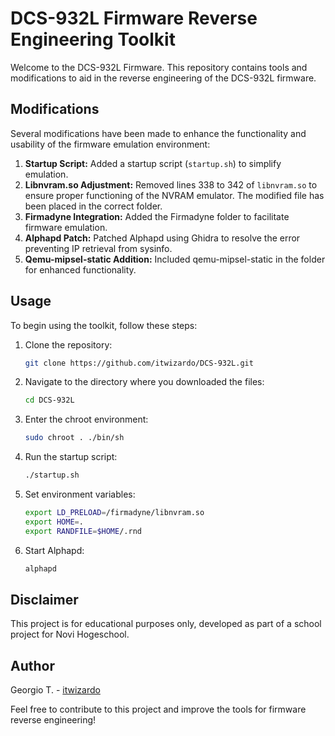 # DCS-932L Firmware Reverse Engineering Toolkit

Welcome to the DCS-932L Firmware. This repository contains tools and modifications to aid in the reverse engineering of the DCS-932L firmware.

## Modifications

Several modifications have been made to enhance the functionality and usability of the firmware emulation environment:

1. **Startup Script:** Added a startup script (`startup.sh`) to simplify emulation.
2. **Libnvram.so Adjustment:** Removed lines 338 to 342 of `libnvram.so` to ensure proper functioning of the NVRAM emulator. The modified file has been placed in the correct folder.
3. **Firmadyne Integration:** Added the Firmadyne folder to facilitate firmware emulation.
4. **Alphapd Patch:** Patched Alphapd using Ghidra to resolve the error preventing IP retrieval from sysinfo.
5. **Qemu-mipsel-static Addition:** Included qemu-mipsel-static in the folder for enhanced functionality.

## Usage

To begin using the toolkit, follow these steps:

1. Clone the repository:
   ```bash
   git clone https://github.com/itwizardo/DCS-932L.git
   ```

2. Navigate to the directory where you downloaded the files:
   ```bash
   cd DCS-932L
   ```

3. Enter the chroot environment:
   ```bash
   sudo chroot . ./bin/sh
   ```

4. Run the startup script:
   ```bash
   ./startup.sh
   ```

5. Set environment variables:
   ```bash
   export LD_PRELOAD=/firmadyne/libnvram.so
   export HOME=.
   export RANDFILE=$HOME/.rnd
   ```

6. Start Alphapd:
   ```bash
   alphapd
   ```

## Disclaimer

This project is for educational purposes only, developed as part of a school project for Novi Hogeschool.

## Author

Georgio T. - [itwizardo](https://github.com/itwizardo)

Feel free to contribute to this project and improve the tools for firmware reverse engineering!
